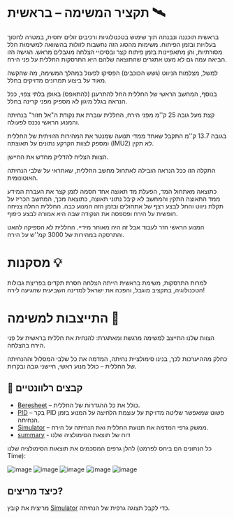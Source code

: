 # תקציר המשימה – בראשית 🛰️
בראשית תוכננה ונבנתה תוך שימוש בטכנולוגיות ורכיבים זולים יחסית, במטרה לחסוך בעלויות ובזמן הפיתוח. משימות מהסוג הזה נחשבות לזולות בהשוואה למשימות חלל מסורתיות, והן מתאפיינות בזמן פיתוח קצר ובסיכויי הצלחה מוגבלים מראש. הגישה הזו הביאה עמה גם לא מעט אתגרים שהתוצאה שלהם היא התרסקות החללית על פני הירח.

למשל, מצלמות הניווט (גשש הכוכבים) הפסיקו לפעול במהלך המשימה, מה שהקשה מאוד על ביצוע תמרונים מדויקים בחלל.

בנוסף, המחשב הראשי של החללית החל להתרענן (להתאפס) באופן בלתי צפוי, ככל הנראה בגלל מיגון לא מספיק מפני קרינה בחלל.

קצת מעל גובה 25 ק''מ מפני הירח, החללית עוברת את נקודת ה"אל חזור" בנחיתה והמנוע הראשי נכנס לפעולה.

בגובה 13.7 ק''מ התקבל שאחד ממדי תנועה שמנטר את המהירות הזוויתית של החללית ומספק לצוות הקרקע נתונים על תאוצתה (IMU2) לא תקין.

הצוות הצליח להדליק מחדש את החיישן.

התקלה הזו ככל הנראה הובילה לאתחול מחשב החללית, שאחראי על שלבי הנחיתה האוטונומית.

כתוצאה מאתחול המד, הפעלת מד תאוצה אחד חסמה לזמן קצר את העברת המידע ממד התאוצה התקין והמחשב לא קיבל נתוני תאוצה, כתוצאה מכך, המחשב הכריז על תקלת ניווט והחל לבצע רצף של אתחולים  ובזמן הזה המנוע כבה. החללית החלה צניחה חופשית על הירח ופספסה את הנקודה שבה היא אמורה לבצע כיפוף.

המנוע הראשי חזר לעבוד אבל זה היה מאוחר מידיי. החללית לא הספיקה להאט והתרסקה במהירות של 3000 קמ''ש על הירח.

# מסקנות 💡
למרות התרסקות, משימת בראשית הייתה הצלחה חסרת תקדים בפריצת גבולות הטכנולוגיה, בתקציב מוגבל, והפכה את ישראל למדינה השביעית שהגיעה לירח!

# התייצבות למשימה 🚀
הצוות שלנו התייצב למשימה מרגשת ומאתגרת: להנחית את חללית בראשית על פני הירח בהצלחה.

כחלק מההיערכות לכך, בנינו סימולציית נחיתה, המדמה את כל שלבי המסלול וההנחיתה של החללית – כולל מנוע ראשי, חיישני גובה ובקרות.

## 📁 קבצים רלוונטיים
- [Beresheet](https://github.com/erikidelchik/beresheet1/blob/master/src/Beresheet_101.java) – כולל את כל ההגדרות של החללית.
- [PID](https://github.com/erikidelchik/beresheet1/blob/master/src/PID.java) – בקר PID פשוט שמאפשר שליטה מדויקת על עוצמת הלחיצה על המנוע בזמן הנחיתה.
- [Simulator](https://github.com/erikidelchik/beresheet1/blob/master/src/Simulator.java) – ממשק גרפי המדמה את תנועת החללית ואת הנחיתה על הירח.
- [summary](https://github.com/erikidelchik/beresheet1/blob/master/Summary-report.txt) - דוח של תוצאת הסימולציה שלנו

להלן גרפים המסכמים את תוצאות הסימולציה שלנו (כל הנתונים הם ביחס לפרמט Time):

  ![image](https://github.com/user-attachments/assets/4465534d-dfa0-4168-b349-d82a1d1b5268)
  ![image](https://github.com/user-attachments/assets/fc1b25e0-ae02-4d53-b6c5-d07a0000887e)
  ![image](https://github.com/user-attachments/assets/34673377-d915-46c8-a788-0cf6c8aa01c8)
  ![image](https://github.com/user-attachments/assets/7fa25d0f-32c7-4520-b21f-aa88c24b046e)
  ![image](https://github.com/user-attachments/assets/66732612-be56-4f17-aabc-ea4738dc0971)






## כיצד מריצים?
מריצית את קובץ [Simulator](https://github.com/erikidelchik/beresheet1/blob/master/src/Simulator.java) כדי לקבל תצוגה גרפית של הנחיתה.
